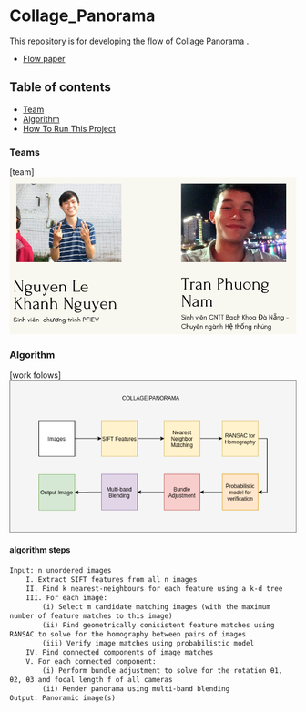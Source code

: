 # Collage_Panorama
This repository is for developing the flow of Collage Panorama . 
* [Flow paper](http://matthewalunbrown.com/papers/iccv2003.pdf)

## Table of contents
* [Team](#team)
* [Algorithm](#algorithm  )
* [How To Run This Project](#how-to-run-this-project)
### Teams
[team] ![](docs/team.png)
### Algorithm

[work folows] ![](docs/Diagram.png)
#### algorithm steps
```
Input: n unordered images
    I. Extract SIFT features from all n images
    II. Find k nearest-neighbours for each feature using a k-d tree
    III. For each image:
        (i) Select m candidate matching images (with the maximum number of feature matches to this image)
        (ii) Find geometrically conisistent feature matches using RANSAC to solve for the homography between pairs of images
        (iii) Verify image matches using probabilistic model
    IV. Find connected components of image matches
    V. For each connected component:
        (i) Perform bundle adjustment to solve for the rotation θ1, θ2, θ3 and focal length f of all cameras
        (ii) Render panorama using multi-band blending
Output: Panoramic image(s)
```


